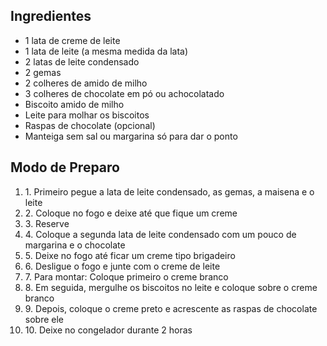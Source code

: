 
## Ingredientes

-   1 lata de creme de leite
-   1 lata de leite (a mesma medida da lata)
-   2 latas de leite condensado
-   2 gemas
-   2 colheres de amido de milho
-   3 colheres de chocolate em pó ou achocolatado
-   Biscoito amido de milho
-   Leite para molhar os biscoitos
-   Raspas de chocolate (opcional)
-   Manteiga sem sal ou margarina só para dar o ponto

## Modo de Preparo

1.  1. Primeiro pegue a lata de leite condensado, as gemas, a maisena e o leite
2.  2. Coloque no fogo e deixe até que fique um creme
3.  3. Reserve
4.  4. Coloque a segunda lata de leite condensado com um pouco de margarina e o chocolate
5.  5. Deixe no fogo até ficar um creme tipo brigadeiro
6.  6. Desligue o fogo e junte com o creme de leite
7.  7. Para montar: Coloque primeiro o creme branco
8.  8. Em seguida, mergulhe os biscoitos no leite e coloque sobre o creme branco
9.  9. Depois, coloque o creme preto e acrescente as raspas de chocolate sobre ele
10.  10. Deixe no congelador durante 2 horas
